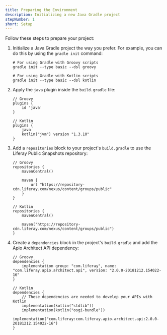 ```yaml
---
title: Preparing the Environment
description: Initializing a new Java Gradle project
stepNumber: 1
short: Setup
---
```


Follow these steps to prepare your project:

1.  Initialize a Java Gradle project the way you prefer. For example, you can do this by using the `gradle init` command: 

        # For using Gradle with Groovy scripts
        gradle init --type basic --dsl groovy

        # For using Gradle with Kotlin scripts
        gradle init --type basic --dsl kotlin

2.  Apply the `java` plugin inside the `build.gradle` file:

        // Groovy
        plugins {
            id 'java'
        }

        // Kotlin
        plugins {
            java
            kotlin("jvm") version "1.3.10"
        }

3.  Add a `repositories` block to your project's `build.gradle` to use the Liferay Public Snapshots repository:

        // Groovy
        repositories {
            mavenCentral()

            maven {
                url "https://repository-cdn.liferay.com/nexus/content/groups/public"
            }
        }

        // Kotlin
        repositories {
            mavenCentral()

            maven("https://repository-cdn.liferay.com/nexus/content/groups/public")
        }

4.  Create a `dependencies` block in the project's `build.gradle` and add the Apio Architect API dependency: 

        // Groovy
        dependencies {
            implementation group: "com.liferay", name: "com.liferay.apio.architect.api", version: "2.0.0-20181212.154022-16"
        }

        // Kotlin
        dependencies {
            // These dependencies are needed to develop your APIs with Kotlin
            implementation(kotlin("stdlib"))
            implementation(kotlin("osgi-bundle"))
            implementation("com.liferay:com.liferay.apio.architect.api:2.0.0-20181212.154022-16")
        }

